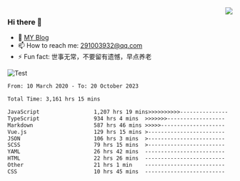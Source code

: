 <img align='right' src='https://github-readme-stats.vercel.app/api?username=niaogege&show_icons=true&theme=radical'/>

### Hi there 👋

- 🌱 [MY Blog](https://bythewayer.com/)
- 📫 How to reach me: 291003932@qq.com
- ⚡ Fun fact:  世事无常，不要留有遗憾，早点养老

![Test](https://github-readme-stats.vercel.app/api/top-langs/?username=niaogege&layout=compact)

<!--START_SECTION:waka-->

```txt
From: 10 March 2020 - To: 20 October 2023

Total Time: 3,161 hrs 15 mins

JavaScript                 1,207 hrs 19 mins>>>>>>>>>>---------------   38.19 %
TypeScript                 934 hrs 4 mins  >>>>>>>------------------   29.55 %
Markdown                   587 hrs 46 mins >>>>>--------------------   18.59 %
Vue.js                     129 hrs 15 mins >------------------------   04.09 %
JSON                       106 hrs 3 mins  >------------------------   03.35 %
SCSS                       79 hrs 15 mins  >------------------------   02.51 %
YAML                       26 hrs 42 mins  -------------------------   00.85 %
HTML                       22 hrs 26 mins  -------------------------   00.71 %
Other                      21 hrs 1 min    -------------------------   00.67 %
CSS                        10 hrs 45 mins  -------------------------   00.34 %
```

<!--END_SECTION:waka-->
